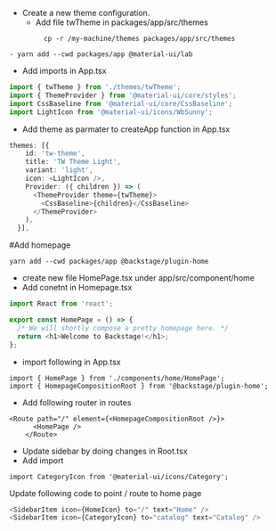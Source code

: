 - Create a new theme configuration.
  - Add file twTheme in packages/app/src/themes
    ```shell
      cp -r /my-machine/themes packages/app/src/themes
```
- yarn add --cwd packages/app @material-ui/lab
````
- Add imports in App.tsx
```typescript
import { twTheme } from './themes/twTheme';
import { ThemeProvider } from '@material-ui/core/styles';
import CssBaseline from '@material-ui/core/CssBaseline';
import LightIcon from '@material-ui/icons/WbSunny';
```

- Add theme as parmater to createApp function in App.tsx
```typescript
themes: [{
    id: 'tw-theme',
    title: 'TW Theme Light',
    variant: 'light',
    icon: <LightIcon />,
    Provider: ({ children }) => (
      <ThemeProvider theme={twTheme}>
        <CssBaseline>{children}</CssBaseline>
      </ThemeProvider>
    ),
  }],
```

#Add homepage
```
yarn add --cwd packages/app @backstage/plugin-home
```
- create new file HomePage.tsx under app/src/component/home
- Add conetnt in Homepage.tsx
```typescript
import React from 'react';

export const HomePage = () => {
  /* We will shortly compose a pretty homepage here. */
  return <h1>Welcome to Backstage!</h1>;
};
```
- import following in App.tsx
```shell
import { HomePage } from './components/home/HomePage';
import { HomepageCompositionRoot } from '@backstage/plugin-home';
```

- Add following router in routes

```shell
<Route path="/" element={<HomepageCompositionRoot />}>
      <HomePage />
    </Route>
```


- Update sidebar by doing changes in Root.tsx
- Add import
```shell
import CategoryIcon from '@material-ui/icons/Category';
```

Update following code to point / route to home page
```typescript
<SidebarItem icon={HomeIcon} to="/" text="Home" />
<SidebarItem icon={CategoryIcon} to="catalog" text="Catalog" />
```
